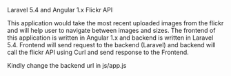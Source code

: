 Laravel 5.4 and Angular 1.x Flickr API

This application would take the most recent uploaded images from the flickr and will help user to navigate between images and sizes.
The frontend of this application is written in Angular 1.x and backend is written in Laravel 5.4. Frontend will send request to the backend (Laravel) and backend will call the flickr API using Curl and send response to the Frontend. 

Kindly change the backend url in js/app.js
